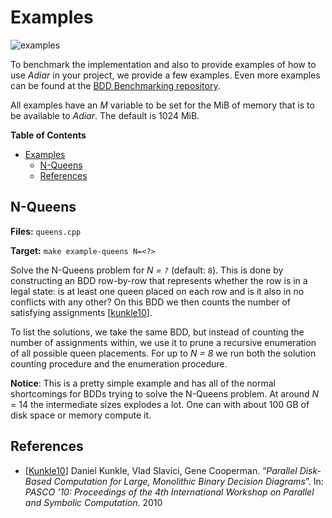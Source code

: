 # Examples
![examples](https://github.com/SSoelvsten/adiar/workflows/examples/badge.svg?branch=master)

To benchmark the implementation and also to provide examples of how to use
_Adiar_ in your project, we provide a few examples. Even more examples can be
found at the [BDD Benchmarking repository](https://github.com/SSoelvsten/bdd-benchmark).

All examples have an _M_ variable to be set for the MiB of memory that is to be
available to _Adiar_. The default is 1024 MiB.

<!-- markdown-toc start - Don't edit this section. Run M-x markdown-toc-refresh-toc -->
**Table of Contents**

- [Examples](#examples)
    - [N-Queens](#n-queens)
    - [References](#references)

<!-- markdown-toc end -->

## N-Queens

**Files:** `queens.cpp`

**Target:** `make example-queens N=<?>`

Solve the N-Queens problem for _N = `?`_ (default: `8`). This is done by
constructing an BDD row-by-row that represents whether the row is in a legal
state: is at least one queen placed on each row and is it also in no conflicts
with any other? On this BDD we then counts the number of satisfying
assignments [[kunkle10](#references)].

To list the solutions, we take the same BDD, but instead of counting the number
of assignments within, we use it to prune a recursive enumeration of all
possible queen placements. For up to _N = 8_ we run both the solution counting
procedure and the enumeration procedure.

**Notice**: This is a pretty simple example and has all of the normal
shortcomings for BDDs trying to solve the N-Queens problem. At around _N_ = 14
the intermediate sizes explodes a lot. One can with about 100 GB of disk space
or memory compute it.

## References

- [[Kunkle10](https://dl.acm.org/doi/abs/10.1145/1837210.1837222)] Daniel
  Kunkle, Vlad Slavici, Gene Cooperman. “_Parallel Disk-Based Computation for
  Large, Monolithic Binary Decision Diagrams_”. In: _PASCO '10: Proceedings of
  the 4th International Workshop on Parallel and Symbolic Computation_. 2010
